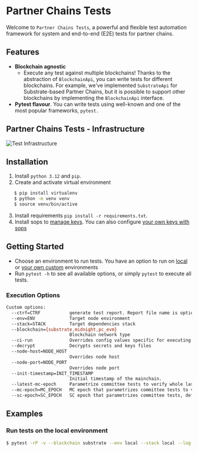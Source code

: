 # Partner Chains Tests

Welcome to `Partner Chains Tests`, a powerful and flexible test automation framework for system and end-to-end (E2E) tests for partner chains. 

## Features

- **Blockchain agnostic**
  - Execute any test against multiple blockchains! Thanks to the abstraction of `BlockchainApi`, you can write tests for different blockchains. For example, we've implemented `SubstrateApi` for Substrate-based Partner Chains, but it is possible to support other blockchains by implementing the `BlockchainApi` interface.
- **Pytest flavour**. You can write tests using well-known and one of the most popular frameworks, `pytest.`

## Partner Chains Tests - Infrastructure

![Test Infrastructure](/docs/pc-tests-infra.png)

## Installation

1. Install `python 3.12` and `pip`.
2. Create and activate virtual environment
```bash
   $ pip install virtualenv
   $ python -m venv venv
   $ source venv/bin/active
```
3. Install requirements `pip install -r requirements.txt`.
4. Install sops to [manage keys](/docs/secrets.md). You can also configure [your own keys with sops](/docs/configure-sops.md)

## Getting Started

- Choose an environment to run tests. You have an option to run on [local](/docs/run-tests-on-local-env.md) or [your own custom](/docs/run-tests-on-new-env.md) environments
- Run `pytest -h` to see all available options, or simply `pytest` to execute all tests.

### Execution Options

```bash
Custom options:
  --ctrf=CTRF           generate test report. Report file name is optional
  --env=ENV             Target node environment
  --stack=STACK         Target dependencies stack
  --blockchain={substrate,midnight,pc_evm}
                        Blockchain network type
  --ci-run              Overrides config values specific for executing from ci runner
  --decrypt             Decrypts secrets and keys files
  --node-host=NODE_HOST
                        Overrides node host
  --node-port=NODE_PORT
                        Overrides node port
  --init-timestamp=INIT_TIMESTAMP
                        Initial timestamp of the mainchain.
  --latest-mc-epoch     Parametrize committee tests to verify whole last MC epoch. Transforms sc_epoch param to range of SC epochs for last MC epoch.
  --mc-epoch=MC_EPOCH   MC epoch that parametrizes committee tests to verify the whole given MC epoch. Translates sc_epoch param to range of SC epochs for given MC epoch.
  --sc-epoch=SC_EPOCH   SC epoch that parametrizes committee tests, default: <last_sc_epoch>.
```

## Examples

### Run tests on the local environment

```bash
$ pytest -rP -v --blockchain substrate --env local --stack local --log-cli-level debug -vv -s -m "not active_flow and not passive_flow and not probability"
```
